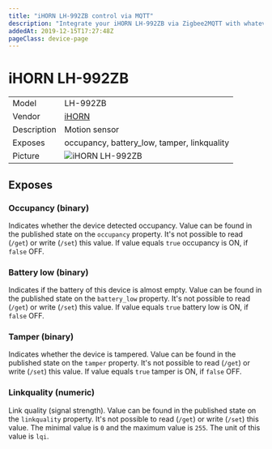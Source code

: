 ```yaml
---
title: "iHORN LH-992ZB control via MQTT"
description: "Integrate your iHORN LH-992ZB via Zigbee2MQTT with whatever smart home infrastructure you are using without the vendor's bridge or gateway."
addedAt: 2019-12-15T17:27:48Z
pageClass: device-page
---
```


<!-- !!!! -->
<!-- ATTENTION: This file is auto-generated through docgen! -->
<!-- You can only edit the "Notes"-Section between the two comment lines "Notes BEGIN" and "Notes END". -->
<!-- Do not use h1 or h2 heading within "## Notes"-Section. -->
<!-- !!!! -->

# iHORN LH-992ZB

|     |     |
|-----|-----|
| Model | LH-992ZB  |
| Vendor  | [iHORN](/supported-devices/#v=iHORN)  |
| Description | Motion sensor |
| Exposes | occupancy, battery_low, tamper, linkquality |
| Picture | ![iHORN LH-992ZB](https://www.zigbee2mqtt.io/images/devices/LH-992ZB.jpg) |


<!-- Notes BEGIN: You can edit here. Add "## Notes" headline if not already present. -->


<!-- Notes END: Do not edit below this line -->




## Exposes

### Occupancy (binary)
Indicates whether the device detected occupancy.
Value can be found in the published state on the `occupancy` property.
It's not possible to read (`/get`) or write (`/set`) this value.
If value equals `true` occupancy is ON, if `false` OFF.

### Battery low (binary)
Indicates if the battery of this device is almost empty.
Value can be found in the published state on the `battery_low` property.
It's not possible to read (`/get`) or write (`/set`) this value.
If value equals `true` battery low is ON, if `false` OFF.

### Tamper (binary)
Indicates whether the device is tampered.
Value can be found in the published state on the `tamper` property.
It's not possible to read (`/get`) or write (`/set`) this value.
If value equals `true` tamper is ON, if `false` OFF.

### Linkquality (numeric)
Link quality (signal strength).
Value can be found in the published state on the `linkquality` property.
It's not possible to read (`/get`) or write (`/set`) this value.
The minimal value is `0` and the maximum value is `255`.
The unit of this value is `lqi`.

